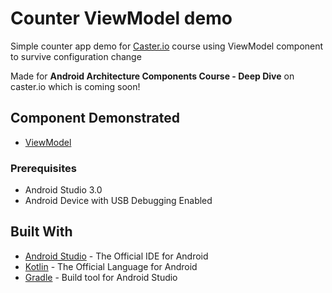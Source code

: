 # Counter ViewModel demo
Simple counter app demo for [Caster.io](https://caster.io) course using ViewModel component to survive configuration change

Made for **Android Architecture Components Course - Deep Dive** on caster.io which is coming soon!

## Component Demonstrated
- [ViewModel](https://developer.android.com/topic/libraries/architecture/viewmodel.html)

### Prerequisites

- Android Studio 3.0
- Android Device with USB Debugging Enabled


## Built With

* [Android Studio](https://developer.android.com/studio/index.html) - The Official IDE for Android
* [Kotlin](https://kotlinlang.org/) - The Official Language for Android
* [Gradle](https://gradle.org/) - Build tool for Android Studio
